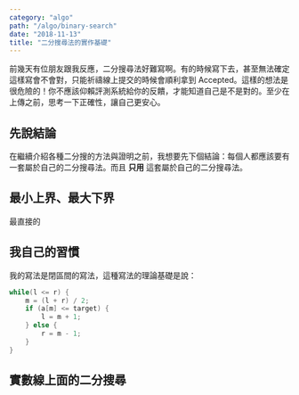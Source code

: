 ```yaml
---
category: "algo"
path: "/algo/binary-search"
date: "2018-11-13"
title: "二分搜尋法的實作基礎"
---
```


前幾天有位朋友跟我反應，二分搜尋法好難寫啊。有的時候寫下去，甚至無法確定這樣寫會不會對，只能祈禱線上提交的時候會順利拿到 Accepted。這樣的想法是很危險的！你不應該仰賴評測系統給你的反饋，才能知道自己是不是對的。至少在上傳之前，思考一下正確性，讓自己更安心。

## 先說結論

在繼續介紹各種二分搜的方法與證明之前，我想要先下個結論：每個人都應該要有一套屬於自己的二分搜尋法。而且 **只用** 這套屬於自己的二分搜尋法。

## 最小上界、最大下界

最直接的

## 我自己的習慣

我的寫法是閉區間的寫法，這種寫法的理論基礎是說：

```cpp
while(l <= r) {
    m = (l + r) / 2;
    if (a[m] <= target) {
        l = m + 1;
    } else {
        r = m - 1;
    }
}
```

## 實數線上面的二分搜尋